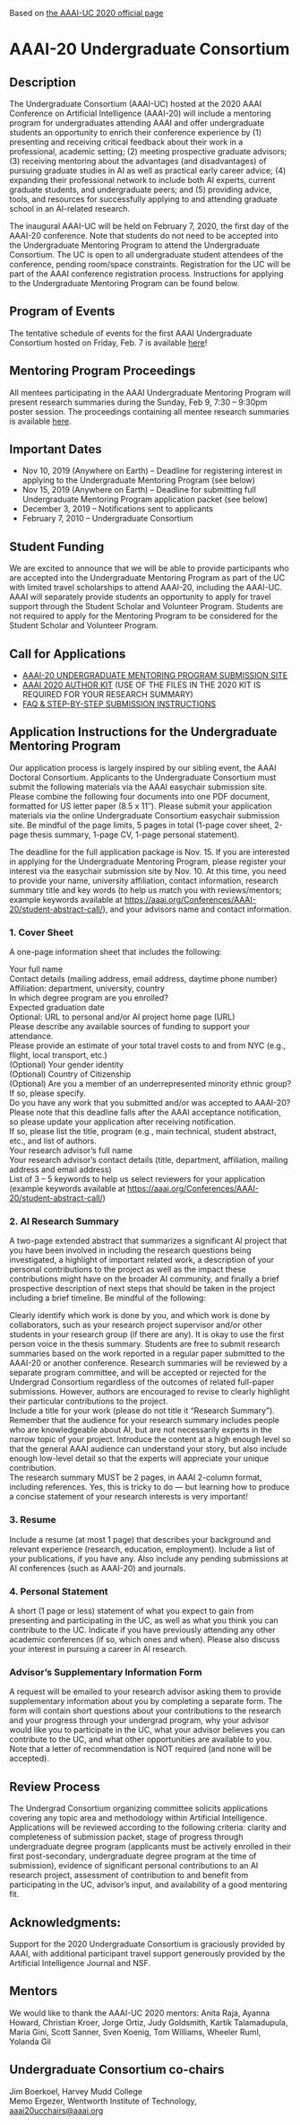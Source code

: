 Based on [the AAAI-UC 2020 official page](https://aaai.org/Conferences/AAAI-20/undergraduate-consortium/)

# AAAI-20 Undergraduate Consortium
## Description
The Undergraduate Consortium (AAAI-UC) hosted at the 2020 AAAI Conference on Artificial Intelligence (AAAI-20) will include a mentoring program for undergraduates attending AAAI and offer undergraduate students an opportunity to enrich their conference experience by (1) presenting and receiving critical feedback about their work in a professional, academic setting; (2) meeting prospective graduate advisors; (3) receiving mentoring about the advantages (and disadvantages) of pursuing graduate studies in AI as well as practical early career advice; (4) expanding their professional network to include both AI experts, current graduate students, and undergraduate peers; and (5) providing advice, tools, and resources for successfully applying to and attending graduate school in an AI-related research.

The inaugural AAAI-UC will be held on February 7, 2020, the first day of the AAAI-20 conference. Note that students do not need to be accepted into the Undergraduate Mentoring Program to attend the Undergraduate Consortium.  The UC is open to all undergraduate student attendees of the conference, pending room/space constraints. Registration for the UC will be part of the AAAI conference registration process. Instructions for applying to the Undergraduate Mentoring Program can be found below.

 
## Program of Events
The tentative schedule of events for the first AAAI Undergraduate Consortium hosted on Friday, Feb. 7 is available [here](2020/AAAI20_UC_Schedule.pdf)!



## Mentoring Program Proceedings
All mentees participating in the AAAI Undergraduate Mentoring Program will present research summaries during the Sunday, Feb 9, 7:30 – 9:30pm poster session.  The proceedings containing all mentee research summaries is available [here](/2020/AAAI20_UC_Proceedings.pdf).

 

## Important Dates
- Nov 10, 2019 (Anywhere on Earth) – Deadline for registering interest in applying to the Undergraduate Mentoring Program (see below)
- Nov 15, 2019 (Anywhere on Earth) – Deadline for submitting full Undergraduate Mentoring Program application packet (see below)
- December 3, 2019 – Notifications sent to applicants
- February 7, 2010 – Undergraduate Consortium
 

## Student Funding
We are excited to announce that we will be able to provide participants who are accepted into the Undergraduate Mentoring Program as part of the UC with limited travel scholarships to attend AAAI-20, including the AAAI-UC. AAAI will separately provide students an opportunity to apply for travel support through the Student Scholar and Volunteer Program. Students are not required to apply for the Mentoring Program to be considered for the Student Scholar and Volunteer Program.

 
## Call for Applications
- [AAAI-20 UNDERGRADUATE MENTORING PROGRAM SUBMISSION SITE](https://easychair.org/conferences/?conf=aaai20programs)
- [AAAI 2020 AUTHOR KIT](https://www.aaai.org/Publications/Templates/AuthorKit20.zip)
(USE OF THE FILES IN THE 2020 KIT IS REQUIRED FOR YOUR RESEARCH SUMMARY)
- [FAQ & STEP-BY-STEP SUBMISSION INSTRUCTIONS](https://docs.google.com/document/d/1HkO6HqbGYKNoGFMOOyTx3Fwnn9h5e_imj_M_EWRFaY8/edit)
 
## Application Instructions for the Undergraduate Mentoring Program
Our application process is largely inspired by our sibling event, the AAAI Doctoral Consortium.  Applicants to the Undergraduate Consortium must submit the following materials via the AAAI easychair submission site. Please combine the following four documents into one PDF document, formatted for US letter paper (8.5 x 11″). Please submit your application materials via the online Undergraduate Consortium easychair submission site. Be mindful of the page limits, 5 pages in total (1-page cover sheet, 2-page thesis summary, 1-page CV, 1-page personal statement).

The deadline for the full application package is Nov. 15.  If you are interested in applying for the Undergraduate Mentoring Program, please register your interest via the easychair submission site by Nov. 10.  At this time, you need to provide your name, university affiliation, contact information, research summary title and key words (to help us match you with reviews/mentors; example keywords available at https://aaai.org/Conferences/AAAI-20/student-abstract-call/), and your advisors name and contact information.

### 1. Cover Sheet
A one-page information sheet that includes the following:

Your full name <br>
Contact details (mailing address, email address, daytime phone number) <br>
Affiliation: department, university, country <br>
In which degree program are you enrolled? <br>
Expected graduation date <br>
Optional: URL to personal and/or AI project home page (URL) <br>
Please describe any available sources of funding to support your attendance. <br>
Please provide an estimate of your total travel costs to and from NYC (e.g., flight, local transport, etc.) <br>
(Optional) Your gender identity <br>
(Optional) Country of Citizenship <br>
(Optional) Are you a member of an underrepresented minority ethnic group? If so, please specify. <br>
Do you have any work that you submitted and/or was accepted to AAAI-20? Please note that this deadline falls after the AAAI acceptance notification, so please update your application after receiving notification. <br>
If so, please list the title, program (e.g., main technical, student abstract, etc., and list of authors. <br>
Your research advisor’s full name <br>
Your research advisor’s contact details (title, department, affiliation, mailing address and email address) <br>
List of 3 – 5 keywords to help us select reviewers for your application (example keywords available at https://aaai.org/Conferences/AAAI-20/student-abstract-call/) <br>

### 2. AI Research Summary
A two-page extended abstract that summarizes a significant AI project that you have been involved in including the research questions being investigated, a highlight of important related work, a description of your personal contributions to the project as well as the impact these contributions might have on the broader AI community, and finally a brief prospective description of next steps that should be taken in the project including a brief timeline. Be mindful of the following:

Clearly identify which work is done by you, and which work is done by collaborators, such as your research project supervisor and/or other students in your research group (if there are any). It is okay to use the first person voice in the thesis summary.
Students are free to submit research summaries based on the work reported in a regular paper submitted to the AAAI-20 or another conference. Research summaries will be reviewed by a separate program committee, and will be accepted or rejected for the Undergrad Consortium regardless of the outcomes of related full-paper submissions.  However, authors are encouraged to revise to clearly highlight their particular contributions to the project. <br>
Include a title for your work (please do not title it “Research Summary”). <br>
Remember that the audience for your research summary includes people who are knowledgeable about AI, but are not necessarily experts in the narrow topic of your project. Introduce the content at a high enough level so that the general AAAI audience can understand your story, but also include enough low-level detail so that the experts will appreciate your unique contribution. <br>
The research summary MUST be 2 pages, in AAAI 2-column format, including references. Yes, this is tricky to do — but learning how to produce a concise statement of your research interests is very important!

### 3. Resume
Include a resume (at most 1 page) that describes your background and relevant experience (research, education, employment). Include a list of your publications, if you have any. Also include any pending submissions at AI conferences (such as AAAI-20) and journals.

### 4. Personal Statement
A short (1 page or less) statement of what you expect to gain from presenting and participating in the UC, as well as what you think you can contribute to the UC. Indicate if you have previously attending any other academic conferences (if so, which ones and when).  Please also discuss your interest in pursuing a career in AI research.

 
### Advisor’s Supplementary Information Form
A request will be emailed to your research advisor asking them to provide supplementary information about you by completing a separate form. The form will contain short questions about your contributions to the research and your progress through your undergrad program, why your advisor would like you to participate in the UC, what your advisor believes you can contribute to the UC, and what other opportunities are available to you. Note that a letter of recommendation is NOT required (and none will be accepted).

 
## Review Process
The Undergrad Consortium organizing committee solicits applications covering any topic area and methodology within Artificial Intelligence. Applications will be reviewed according to the following criteria: clarity and completeness of submission packet, stage of progress through undergraduate degree program (applicants must be actively enrolled in their first post-secondary, undergraduate degree program at the time of submission), evidence of significant personal contributions to an AI research project, assessment of contribution to and benefit from participating in the UC, advisor’s input, and availability of a good mentoring fit.

 
## Acknowledgments:
Support for the 2020 Undergraduate Consortium is graciously provided by AAAI, with additional participant travel support generously provided by the Artificial Intelligence Journal and NSF.

## Mentors
We would like to thank the AAAI-UC 2020 mentors: Anita Raja, Ayanna Howard, Christian Kroer, Jorge Ortiz, Judy Goldsmith, Kartik Talamadupula, Maria Gini, Scott Sanner, Sven Koenig, Tom Williams, Wheeler Ruml, Yolanda Gil
 
## Undergraduate Consortium co-chairs  
Jim Boerkoel, Harvey Mudd College  
Memo Ergezer, Wentworth Institute of Technology,  
aaai20ucchairs@aaai.org
